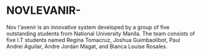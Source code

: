 # NOVLEVANIR-
Nov l'avenir  is an innovative system developed by a group of five outstanding students from National University Manila. The team consists of five I.T students named Regina Tomacruz, Joshua Guimbaolibot, Paul Andrei Aguilar, Andre Jordan Magat, and Bianca Louise Rosales.  
